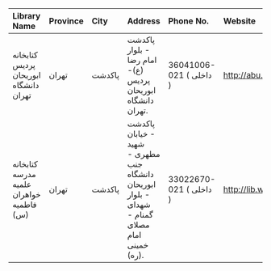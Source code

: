 | Library Name                            | Province   | City   | Address                                                                                        | Phone No.               | Website             |
|:----------------------------------------|:-----------|:-------|:-----------------------------------------------------------------------------------------------|:------------------------|:--------------------|
| کتابخانه پردیس ابوریحان دانشگاه تهران   | تهران      | پاكدشت | پاکدشت - بلوار امام رضا (ع)- پردیس ابوریحان دانشگاه تهران.                                     | 36041006-021 ( داخلی  ) | http://abu.ut.ac.ir |
| كتابخانه مدرسه علمیه خواهران فاطمیه (س) | تهران      | پاكدشت | پاكدشت - خیابان شهید مطهری - جنب دانشگاه ابوریحان - بلوار شهدای گمنام - مصلای امام خمینی (ره). | 33022670-021 ( داخلی  ) | http://lib.whc.ir   |